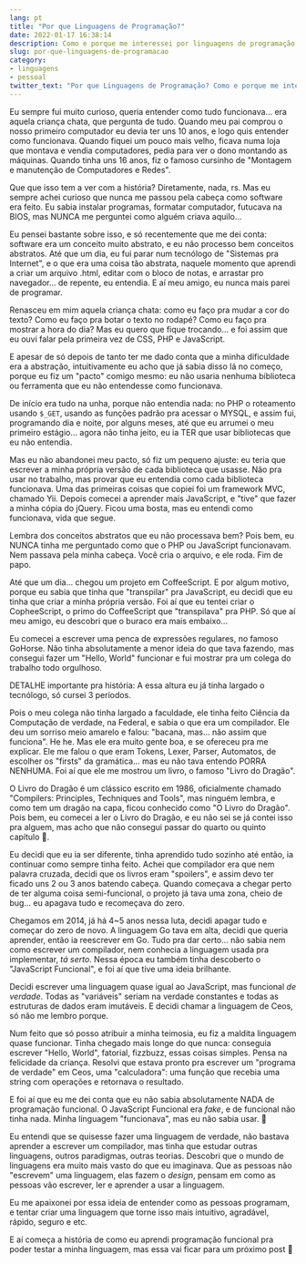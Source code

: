 ```yaml
---
lang: pt
title: "Por que Linguagens de Programação?"
date: 2022-01-17 16:38:14
description: Como e porque me interessei por linguagens de programação
slug: por-que-linguagens-de-programacao
category:
- linguagens
- pessoal
twitter_text: "Por que Linguagens de Programação? Como e porque me interessei por linguagens de programação"
---
```


Eu sempre fui muito curioso, queria entender como tudo funcionava... era aquela criança chata, que pergunta de tudo. Quando meu pai comprou o nosso primeiro computador eu devia ter uns 10 anos, e logo quis entender como funcionava. Quando fiquei um pouco mais velho, ficava numa loja que montava e vendia computadores, pedia para ver o dono montando as máquinas. Quando tinha uns 16 anos, fiz o famoso cursinho de "Montagem e manutenção de Computadores e Redes".

Que que isso tem a ver com a história? Diretamente, nada, rs. Mas eu sempre achei curioso que nunca me passou pela cabeça como software era feito. Eu sabia instalar programas, formatar computador, futucava na BIOS, mas NUNCA me perguntei como alguém criava aquilo...

Eu pensei bastante sobre isso, e só recentemente que me dei conta: software era um conceito muito abstrato, e eu não processo bem conceitos abstratos. Até que um dia, eu fui parar num tecnólogo de "Sistemas pra Internet", e o que era uma coisa tão abstrata, naquele momento que aprendi a criar um arquivo .html, editar com o bloco de notas, e arrastar pro navegador... de repente, eu entendia. E aí meu amigo, eu nunca mais parei de programar.

Renasceu em mim aquela criança chata: como eu faço pra mudar a cor do texto? Como eu faço pra botar o texto no rodapé? Como eu faço pra mostrar a hora do dia? Mas eu quero que fique trocando... e foi assim que eu ouvi falar pela primeira vez de CSS, PHP e JavaScript.

E apesar de só depois de tanto ter me dado conta que a minha dificuldade era a abstração, intuitivamente eu acho que já sabia disso lá no começo, porque eu fiz um "pacto" comigo mesmo: eu não usaria nenhuma biblioteca ou ferramenta que eu não entendesse como funcionava.

De início era tudo na unha, porque não entendia nada: no PHP o roteamento usando `$_GET`, usando as funções padrão pra acessar o MYSQL, e assim fui, programando dia e noite, por alguns meses, até que eu arrumei o meu primeiro estágio... agora não tinha jeito, eu ia TER que usar bibliotecas que eu não entendia.

Mas eu não abandonei meu pacto, só fiz um pequeno ajuste: eu teria que escrever a minha própria versão de cada biblioteca que usasse. Não pra usar no trabalho, mas provar que eu entendia como cada biblioteca funcionava. Uma das primeiras coisas que copiei foi um framework MVC, chamado Yii. Depois comecei a aprender mais JavaScript, e "tive" que fazer a minha cópia do jQuery. Ficou uma bosta, mas eu entendi como funcionava, vida que segue.

Lembra dos conceitos abstratos que eu não processava bem? Pois bem, eu NUNCA tinha me perguntado como que o PHP ou JavaScript funcionavam. Nem passava pela minha cabeça. Você cria o arquivo, e ele roda. Fim de papo.

Até que um dia... chegou um projeto em CoffeeScript. E por algum motivo, porque eu sabia que tinha que "transpilar" pra JavaScript, eu decidi que eu tinha que criar a minha própria versão. Foi aí que eu tentei criar o CopheeScript, o primo do CoffeeScript que "transpilava" pra PHP. Só que aí meu amigo, eu descobri que o buraco era mais embaixo...

Eu comecei a escrever uma penca de expressões regulares, no famoso GoHorse. Não tinha absolutamente a menor ideia do que tava fazendo, mas consegui fazer um "Hello, World" funcionar e fui mostrar pra um colega do trabalho todo orgulhoso.

DETALHE importante pra história: A essa altura eu já tinha largado o tecnólogo, só cursei 3 períodos.

Pois o meu colega não tinha largado a faculdade, ele tinha feito Ciência da Computação de verdade, na Federal, e sabia o que era um compilador. Ele deu um sorriso meio amarelo e falou: "bacana, mas... não assim que funciona". He he. Mas ele era muito gente boa, e se ofereceu pra me explicar. Ele me falou o que eram Tokens, Lexer, Parser, Automatos, de escolher os "firsts" da gramática... mas eu não tava entendo PORRA NENHUMA. Foi aí que ele me mostrou um livro, o famoso "Livro do Dragão".

O Livro do Dragão é um clássico escrito em 1986, oficialmente chamado "Compilers: Principles, Techniques and Tools", mas ninguém lembra, e como tem um dragão na capa, ficou conhecido como "O Livro do Dragão". Pois bem, eu comecei a ler o Livro do Dragão, e eu não sei se já contei isso pra alguem, mas acho que não consegui passar do quarto ou quinto capítulo 🥲.

Eu decidi que eu ia ser diferente, tinha aprendido tudo sozinho até então, ia continuar como sempre tinha feito. Achei que compilador era que nem palavra cruzada, decidi que os livros eram "spoilers", e assim devo ter ficado uns 2 ou 3 anos batendo cabeça. Quando começava a chegar perto de ter alguma coisa semi-funcional, o projeto já tava uma zona, cheio de bug... eu apagava tudo e recomeçava do zero.

Chegamos em 2014, já há 4~5 anos nessa luta, decidi apagar tudo e começar do zero de novo. A linguagem Go tava em alta, decidi que queria aprender, então ia reescrever em Go. Tudo pra dar certo... não sabia nem como escrever um compilador, nem conhecia a linguagem usada pra implementar, *tá serto*. Nessa época eu também tinha descoberto o "JavaScript Funcional", e foi aí que tive uma ideia brilhante.

Decidi escrever uma linguagem quase igual ao JavaScript, mas funcional *de verdade*. Todas as "variáveis" seriam na verdade constantes e todas as estruturas de dados eram imutáveis. E decidi chamar a linguagem de Ceos, só não me lembro porque.

Num feito que só posso atribuir a minha teimosia, eu fiz a maldita linguagem quase funcionar. Tinha chegado mais longe do que nunca: conseguia escrever "Hello, World", fatorial, fizzbuzz, essas coisas simples. Pensa na felicidade da criança. Resolvi que estava pronto pra escrever um "programa de verdade" em Ceos, uma "calculadora": uma função que recebia uma string com operações e retornava o resultado. 

E foi aí que eu me dei conta que eu não sabia absolutamente NADA de programação funcional. O JavaScript Funcional era *fake*, e de funcional não tinha nada. Minha linguagem "funcionava", mas eu não sabia usar. 🥲

Eu entendi que se quisesse fazer uma linguagem de verdade, não bastava aprender a escrever um compilador, mas tinha que estudar outras linguagens, outros paradigmas, outras teorias. Descobri que o mundo de linguagens era muito mais vasto do que eu imaginava. Que as pessoas não "escrevem" uma linguagem, elas fazem o *design*, pensam em como as pessoas vão escrever, ler e aprender a usar a linguagem.

Eu me apaixonei por essa ideia de entender como as pessoas programam, e tentar criar uma linguagem que torne isso mais intuitivo, agradável, rápido, seguro e etc.

E aí começa a história de como eu aprendi programação funcional pra poder testar a minha linguagem, mas essa vai ficar para um próximo post 👋
